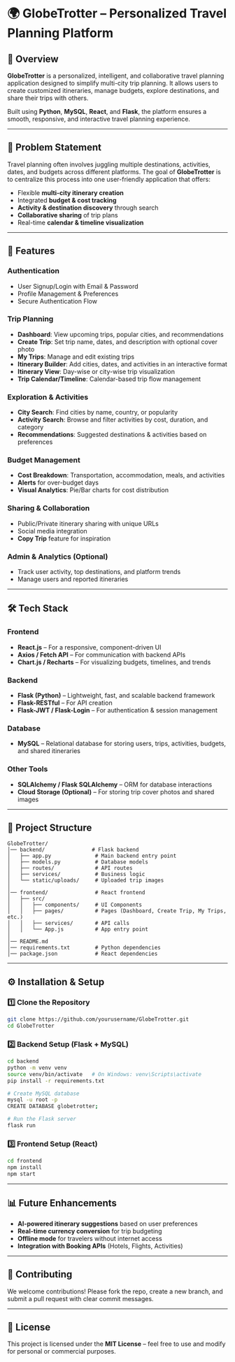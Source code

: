 # 🌍 GlobeTrotter – Personalized Travel Planning Platform  

## 📌 Overview  
**GlobeTrotter** is a personalized, intelligent, and collaborative travel planning application designed to simplify multi-city trip planning. It allows users to create customized itineraries, manage budgets, explore destinations, and share their trips with others.  

Built using **Python**, **MySQL**, **React**, and **Flask**, the platform ensures a smooth, responsive, and interactive travel planning experience.  

---

## 🎯 Problem Statement  
Travel planning often involves juggling multiple destinations, activities, dates, and budgets across different platforms. The goal of **GlobeTrotter** is to centralize this process into one user-friendly application that offers:  

- Flexible **multi-city itinerary creation**  
- Integrated **budget & cost tracking**  
- **Activity & destination discovery** through search  
- **Collaborative sharing** of trip plans  
- Real-time **calendar & timeline visualization**  

---

## 🚀 Features  

### **Authentication**  
- User Signup/Login with Email & Password  
- Profile Management & Preferences  
- Secure Authentication Flow  

### **Trip Planning**  
- **Dashboard**: View upcoming trips, popular cities, and recommendations  
- **Create Trip**: Set trip name, dates, and description with optional cover photo  
- **My Trips**: Manage and edit existing trips  
- **Itinerary Builder**: Add cities, dates, and activities in an interactive format  
- **Itinerary View**: Day-wise or city-wise trip visualization  
- **Trip Calendar/Timeline**: Calendar-based trip flow management  

### **Exploration & Activities**  
- **City Search**: Find cities by name, country, or popularity  
- **Activity Search**: Browse and filter activities by cost, duration, and category  
- **Recommendations**: Suggested destinations & activities based on preferences  

### **Budget Management**  
- **Cost Breakdown**: Transportation, accommodation, meals, and activities  
- **Alerts** for over-budget days  
- **Visual Analytics**: Pie/Bar charts for cost distribution  

### **Sharing & Collaboration**  
- Public/Private itinerary sharing with unique URLs  
- Social media integration  
- **Copy Trip** feature for inspiration  

### **Admin & Analytics (Optional)**  
- Track user activity, top destinations, and platform trends  
- Manage users and reported itineraries  

---

## 🛠 Tech Stack  

### **Frontend**  
- **React.js** – For a responsive, component-driven UI  
- **Axios / Fetch API** – For communication with backend APIs  
- **Chart.js / Recharts** – For visualizing budgets, timelines, and trends  

### **Backend**  
- **Flask (Python)** – Lightweight, fast, and scalable backend framework  
- **Flask-RESTful** – For API creation  
- **Flask-JWT / Flask-Login** – For authentication & session management  

### **Database**  
- **MySQL** – Relational database for storing users, trips, activities, budgets, and shared itineraries  

### **Other Tools**  
- **SQLAlchemy / Flask SQLAlchemy** – ORM for database interactions  
- **Cloud Storage (Optional)** – For storing trip cover photos and shared images  

---

## 📂 Project Structure  
```
GlobeTrotter/
│── backend/               # Flask backend
│   ├── app.py              # Main backend entry point
│   ├── models.py           # Database models
│   ├── routes/             # API routes
│   ├── services/           # Business logic
│   └── static/uploads/     # Uploaded trip images
│
│── frontend/               # React frontend
│   ├── src/
│   │   ├── components/     # UI Components
│   │   ├── pages/          # Pages (Dashboard, Create Trip, My Trips, etc.)
│   │   ├── services/       # API calls
│   │   └── App.js          # App entry point
│
│── README.md
│── requirements.txt        # Python dependencies
│── package.json            # React dependencies
```

---

## ⚙️ Installation & Setup  

### **1️⃣ Clone the Repository**
```bash
git clone https://github.com/yourusername/GlobeTrotter.git
cd GlobeTrotter
```

### **2️⃣ Backend Setup (Flask + MySQL)**
```bash
cd backend
python -m venv venv
source venv/bin/activate   # On Windows: venv\Scripts\activate
pip install -r requirements.txt

# Create MySQL database
mysql -u root -p
CREATE DATABASE globetrotter;

# Run the Flask server
flask run
```

### **3️⃣ Frontend Setup (React)**
```bash
cd frontend
npm install
npm start
```

---

## 📊 Future Enhancements  
- **AI-powered itinerary suggestions** based on user preferences  
- **Real-time currency conversion** for trip budgeting  
- **Offline mode** for travelers without internet access  
- **Integration with Booking APIs** (Hotels, Flights, Activities)  

---

## 🤝 Contributing  
We welcome contributions! Please fork the repo, create a new branch, and submit a pull request with clear commit messages.  

---

## 📜 License  
This project is licensed under the **MIT License** – feel free to use and modify for personal or commercial purposes.  

